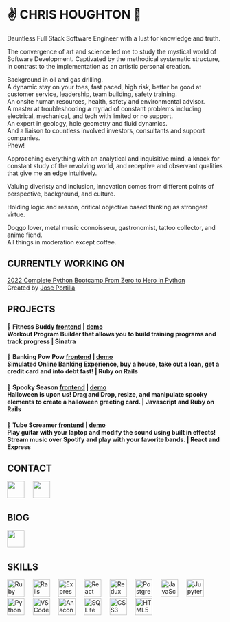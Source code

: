 # ✌️ CHRIS HOUGHTON 🤘

Dauntless Full Stack Software Engineer with a lust for knowledge and truth. 
 
The convergence of art and science led me to study the mystical world of Software Development. Captivated by the methodical systematic structure, in contrast to the implementation as an artistic personal creation.

Background in oil and gas drilling.<br> A dynamic stay on your toes, fast paced, high risk, better be good at customer service, leadership, team building, safety training.<br> An onsite human resources, health, safety and environmental advisor.<br> A master at troubleshooting a myriad of constant problems including electrical, mechanical, and tech with limited or no support.<br> An expert in geology, hole geometry and fluid dynamics.<br> And a liaison to countless involved investors, consultants and support companies.<br> 
Phew!

Approaching everything with an analytical and inquisitive mind, a knack for constant study of the revolving world, and receptive and observant qualities that give me an edge intuitively.

Valuing diveristy and inclusion, innovation comes from different points of perspective, background, and culture. 

Holding logic and reason, critical objective based thinking as strongest virtue.

Doggo lover, metal music connoisseur, gastronomist, tattoo collector, and anime fiend.<br> 
All things in moderation except coffee.

## CURRENTLY WORKING ON

[2022 Complete Python Bootcamp From Zero to Hero in Python](https://www.udemy.com/course/complete-python-bootcamp/)<br>
Created by [Jose Portilla](https://www.udemy.com/course/complete-python-bootcamp/#instructor-1)

## PROJECTS

#### 💪 Fitness Buddy [frontend](https://github.com/lahb2434/fitness-buddy) | [demo](https://youtu.be/wBvQsuWaJxE)<br>Workout Program Builder that allows you to build training programs and track progress | Sinatra

#### 🤑 Banking Pow Pow [frontend](https://github.com/lahb2434/banking_pow_pow) | [demo](https://youtu.be/0o3QZLG5ce4)<br>Simulated Online Banking Experience, buy a house, take out a loan, get a credit card and into debt fast! | Ruby on Rails

#### 🎃 Spooky Season [frontend](https://github.com/lahb2434/spooky_season_frontend) | [demo](https://youtu.be/xLUurQz7oj4)<br>Halloween is upon us! Drag and Drop, resize, and manipulate spooky elements to create a halloween greeting card. | Javascript and Ruby on Rails

#### 🎸 Tube Screamer [frontend](https://github.com/lahb2434/tube-screamer) | [demo](https://youtu.be/12V_r-n3oWQ)<br>Play guitar with your laptop and modify the sound using built in effects! Stream music over Spotify and play with your favorite bands. | React and Express

## CONTACT

[<img src="https://cdn.jsdelivr.net/gh/devicons/devicon/icons/linkedin/linkedin-original.svg" width="40" height="40"/>](https://www.linkedin.com/in/christopher-rean-houghton/)&nbsp; &nbsp; &nbsp;[<img src="https://cdn.jsdelivr.net/gh/devicons/devicon/icons/twitter/twitter-original.svg" width="40" height="40"/>](https://twitter.com/likeahumanbomb)&nbsp; &nbsp; &nbsp;

## BlOG

[<img src="https://cdn-icons-png.flaticon.com/512/5968/5968854.png" width="40" height="40"/>](https://chrishoughton2434.medium.com/)&nbsp; &nbsp; &nbsp;

          
## SKILLS

<img src="https://cdn.jsdelivr.net/gh/devicons/devicon/icons/ruby/ruby-plain.svg" alt="Ruby" title="Ruby" alt="" title="" width="40" height="40"/>&nbsp; &nbsp; &nbsp;<img src="https://cdn.jsdelivr.net/gh/devicons/devicon/icons/rails/rails-plain.svg" alt="Rails" title="Rails" width="40" height="40"/>&nbsp; &nbsp; &nbsp;<img src="https://cdn.jsdelivr.net/gh/devicons/devicon/icons/express/express-original.svg" alt="Express" title="Express" width="40" height="40" />&nbsp; &nbsp; &nbsp;<img src="https://cdn.jsdelivr.net/gh/devicons/devicon/icons/react/react-original.svg" alt="React" title="React" width="40" height="40" />&nbsp; &nbsp; &nbsp;<img src="https://cdn.jsdelivr.net/gh/devicons/devicon/icons/redux/redux-original.svg" alt="Redux" title="Redux" width="40" height="40" />&nbsp; &nbsp; &nbsp;<img src="https://cdn.jsdelivr.net/gh/devicons/devicon/icons/postgresql/postgresql-original.svg" alt="PostgreSQL" title="PostgreSQL" width="40" height="40" />&nbsp; &nbsp; &nbsp;<img src="https://cdn.jsdelivr.net/gh/devicons/devicon/icons/javascript/javascript-plain.svg" alt="JavaScript" title="JavaScript" width="40" height="40" />&nbsp; &nbsp; &nbsp;<img src="https://cdn.jsdelivr.net/gh/devicons/devicon/icons/jupyter/jupyter-original.svg" alt="Jupyter" title="Jupyter" width="40" height="40" />&nbsp; &nbsp; &nbsp;<img src="https://cdn.jsdelivr.net/gh/devicons/devicon/icons/python/python-plain.svg" alt="Python" title="Python" width="40" height="40" />&nbsp; &nbsp; &nbsp;<img src="https://cdn.jsdelivr.net/gh/devicons/devicon/icons/vscode/vscode-original.svg" alt="VSCode" title="VSCode" width="40" height="40" />&nbsp; &nbsp; &nbsp;<img src="https://cdn.jsdelivr.net/gh/devicons/devicon/icons/anaconda/anaconda-original.svg" alt="Anaconda" title="Anaconda" width="40" height="40" />&nbsp; &nbsp; &nbsp;<img src="https://cdn.jsdelivr.net/gh/devicons/devicon/icons/sqlite/sqlite-plain.svg" alt="SQLite" title="SQLite" width="40" height="40" />&nbsp; &nbsp; &nbsp;<img src="https://cdn.jsdelivr.net/gh/devicons/devicon/icons/css3/css3-plain.svg" alt="CSS3" title="CSS3" width="40" height="40" />&nbsp; &nbsp; &nbsp;<img src="https://cdn.jsdelivr.net/gh/devicons/devicon/icons/html5/html5-plain.svg" alt="HTML5" title="HTML5" width="40" height="40" />

<!--
**lahb2434/lahb2434** is a ✨ _special_ ✨ repository because its `README.md` (this file) appears on your GitHub profile.

Here are some ideas to get you started:

- 🔭 I’m currently working on ...
- 🌱 I’m currently learning ...
- 👯 I’m looking to collaborate on ...
- 🤔 I’m looking for help with ...
- 💬 Ask me about ...
- 📫 How to reach me: ...
- 😄 Pronouns: ...
- ⚡ Fun fact: ...
-->
